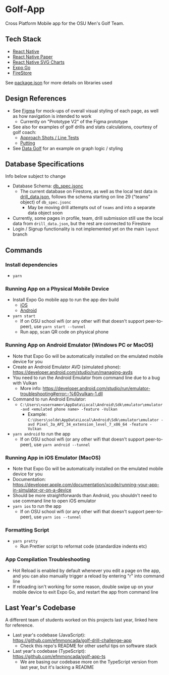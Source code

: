# Golf-App

Cross Platform Mobile app for the OSU Men's Golf Team.

## Tech Stack

- [React Native](https://reactnative.dev/)
- [React Native Paper](https://reactnativepaper.com/)
- [React Native SVG Charts](https://www.npmjs.com/package/react-native-svg-charts)
- [Expo Go](https://expo.dev/)
- [FireStore](https://firebase.google.com/docs/firestore)

See [package.json](package.json) for more details on libraries used

## Design References

- See [Figma](https://www.figma.com/file/8fP7vgmQ9kNhYeyFIS5guP/OSU-Golf-App-Prototype?type=design&node-id=1840%3A1676&mode=design&t=vQ8CIjrhrU7uoO9z-1) for mock-ups of overall visual styling of each page, as well as how navigation is intended to work
  - Currently on "Prototype V2" of the Figma prototype
- See also for examples of golf drills and stats calculations, courtesy of golf coach:
  - [Approach Shots / Line Tests](https://docs.google.com/spreadsheets/d/1ZufXjRCTzbIqJln_fJ5NDvNo0ahHIM-bkv9ZB8a6Drw/edit#gid=259638677)
  - [Putting](https://docs.google.com/spreadsheets/d/12gnHaMyzP0eGAi3MGVBYaG5obCJ0xri9d0RiqiWKfuA/edit#gid=865463318)
- See [Data Golf](https://datagolf.com/player-profiles?dg_id=18841) for an example on graph logic / styling

## Database Specifications

Info below subject to change

- Database Schema: [db_spec.jsonc](db_spec.jsonc)
  - The current database on Firestore, as well as the local test data in [drill_data.json](drill_data.json), follows the schema starting on line 29 ("teams" object) of `db_spec.jsonc`
    - May be moving drill attempts out of `teams` and into a separate data object soon
- Currently, some pages in profile, team, drill submission still use the local data from `drill_data.json`, but the rest are connected to Firestore
- Login / Signup functionality is not implemented yet on the main `layout` branch

## Commands

### Install dependencies

- `yarn`

### Running App on a Physical Mobile Device

- Install Expo Go mobile app to run the app dev build
  - [iOS](https://apps.apple.com/us/app/expo-go/id982107779)
  - [Android](https://play.google.com/store/apps/details?id=host.exp.exponent&hl=en_US&gl=US)
- `yarn start`
  - If on OSU school wifi (or any other wifi that doesn't support peer-to-peer), use `yarn start --tunnel`
  - Run app, scan QR code on physical phone

### Running App on Android Emulator (Windows PC or MacOS)

- Note that Expo Go will be automatically installed on the emulated mobile device for you
- Create an Android Emulator AVD (simulated phone): https://developer.android.com/studio/run/managing-avds
- You need to run the Android Emulator from command line due to a bug with Vulkan
  - More info: https://developer.android.com/studio/run/emulator-troubleshooting#error:-%60vulkan-1.dll
- Command to run Android Emulator:
  - `C:\Users\<username>\AppData\Local\Android\Sdk\emulator\emulator -avd <emulated phone name> -feature -Vulkan`
    - Example: `C:\Users\solde\AppData\Local\Android\Sdk\emulator\emulator -avd Pixel_3a_API_34_extension_level_7_x86_64 -feature -Vulkan`
- `yarn android` to run the app
  - If on OSU school wifi (or any other wifi that doesn't support peer-to-peer), use `yarn android --tunnel`

### Running App in iOS Emulator (MacOS)

- Note that Expo Go will be automatically installed on the emulated mobile device for you
- Documentation: https://developer.apple.com/documentation/xcode/running-your-app-in-simulator-or-on-a-device
- Should be more straightforwards than Android, you shouldn't need to use command line to open iOS emulator
- `yarn ios` to run the app
  - If on OSU school wifi (or any other wifi that doesn't support peer-to-peer), use `yarn ios --tunnel`

### Formatting Script

- `yarn pretty`
  - Run Prettier script to reformat code (standardize indents etc)

### App Compilation Troubleshooting

- Hot Reload is enabled by default whenever you edit a page on the app, and you can also manually trigger a reload by entering "r" into command line
- If reloading isn't working for some reason, double swipe up on your mobile device to exit Expo Go, and restart the app from command line

## Last Year's Codebase

A different team of students worked on this projects last year, linked here for reference.

- Last year's codebase (JavaScript): https://github.com/efmmoncada/golf-drill-challenge-app
  - Check this repo's README for other useful tips on software stack
- Last year's codebase (TypeScript): https://github.com/efmmoncada/golf-app-ts
  - We are basing our codebase more on the TypeScript version from last year, but it's lacking a README
